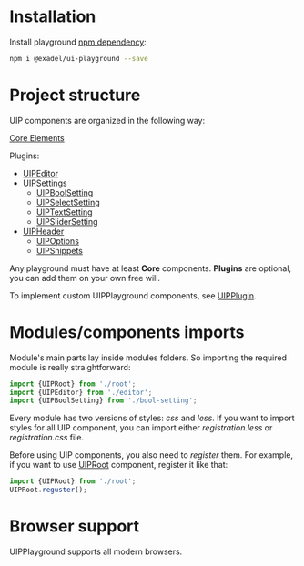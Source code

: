 # Installation 

Install playground [npm dependency](https://www.npmjs.com/package/@exadel/ui-playground):
   ```bash
   npm i @exadel/ui-playground --save
   ```

# Project structure

UIP components are organized in the following way:

[Core Elements](src/core/README.md#uip-root)

Plugins:
  - [UIPEditor](src/plugins/editor/README.md)
  - [UIPSettings](src/plugins/settings/README.md)
      - [UIPBoolSetting](src/settings/bool-setting/README.md)
      - [UIPSelectSetting](src/settings/select-setting/README.md)
      - [UIPTextSetting](src/settings/text-setting/README.md)
      - [UIPSliderSetting](src/settings/slider-setting/README.md)
  - [UIPHeader](src/plugins/header/README.md)
      - [UIPOptions](src/header/options/README.md)
      - [UIPSnippets](src/header/snippets/README.md)

Any playground must have at least **Сore** components. **Plugins** are
optional, you can add them on your own free will. 

To implement custom UIPPlayground components, see [UIPPlugin](src/core/README.md#uip-plugin).

# Modules/components imports
Module's main parts lay inside modules folders. So importing the required
module is really straightforward:

```typescript
import {UIPRoot} from './root';
import {UIPEditor} from './editor';
import {UIPBoolSetting} from './bool-setting';
```

Every module has two versions of styles: *css* and *less*. If you want
to import styles for all UIP component, you can import either
*registration.less* or *registration.css* file.

Before using UIP components, you also need to *register* them. For example,
if you want to use [UIPRoot](src/core/README.md#uip-root) component, register it like that:

```typescript
import {UIPRoot} from './root';
UIPRoot.reguster();
```

# Browser support

UIPPlayground supports all modern browsers.
